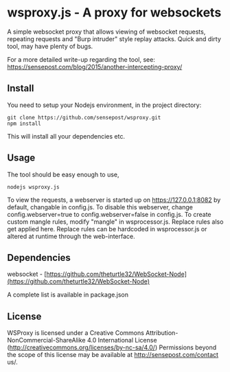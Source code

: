 # wsproxy.js - A proxy for websockets 

A simple websocket proxy that allows viewing of websocket requests, repeating requests and "Burp intruder" style replay attacks.
Quick and dirty tool, may have plenty of bugs.

For a more detailed write-up regarding the tool, see:  https://sensepost.com/blog/2015/another-intercepting-proxy/

## Install
You need to setup your Nodejs environment, in the project directory:
```
git clone https://github.com/sensepost/wsproxy.git
npm install
```

This will install all your dependencies etc.

## Usage
The tool should be easy enough to use,

```
nodejs wsproxy.js
```

To view the requests, a webserver is started up on https://127.0.0.1:8082 by default, changable in config.js. To disable this webserver, change config.webserver=true to config.webserver=false in config.js.
To create custom mangle rules, modify "mangle" in wsprocessor.js. Replace rules also get applied here. Replace rules can be hardcoded in wsprocessor.js or altered at runtime through the web-interface.

## Dependencies
websocket - [https://github.com/theturtle32/WebSocket-Node](https://github.com/theturtle32/WebSocket-Node)

A complete list is available in package.json

## License
WSProxy is licensed under a Creative Commons Attribution-NonCommercial-ShareAlike 4.0 International License (http://creativecommons.org/licenses/by-nc-sa/4.0/) Permissions beyond the scope of this license may be available at http://sensepost.com/contact us/.
